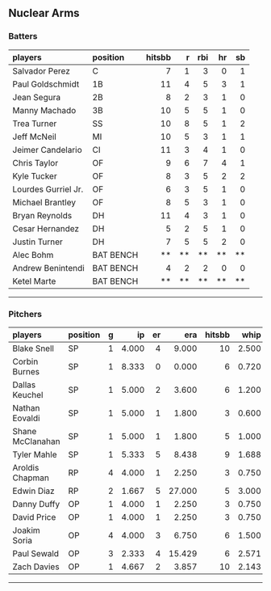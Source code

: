 ## Nuclear Arms

### Batters

 
|players             |position  | hitsbb|  r| rbi| hr| sb| 
|:-------------------|:---------|------:|--:|---:|--:|--:| 
|Salvador Perez      |C         |      7|  1|   3|  0|  1| 
|Paul Goldschmidt    |1B        |     11|  4|   5|  3|  1| 
|Jean Segura         |2B        |      8|  2|   3|  1|  0| 
|Manny Machado       |3B        |     10|  5|   5|  1|  0| 
|Trea Turner         |SS        |     10|  8|   5|  1|  2| 
|Jeff McNeil         |MI        |     10|  5|   3|  1|  1| 
|Jeimer Candelario   |CI        |     11|  3|   4|  1|  0| 
|Chris Taylor        |OF        |      9|  6|   7|  4|  1| 
|Kyle Tucker         |OF        |      8|  3|   5|  2|  2| 
|Lourdes Gurriel Jr. |OF        |      6|  3|   5|  1|  0| 
|Michael Brantley    |OF        |      8|  5|   3|  1|  0| 
|Bryan Reynolds      |DH        |     11|  4|   3|  1|  0| 
|Cesar Hernandez     |DH        |      5|  2|   5|  1|  0| 
|Justin Turner       |DH        |      7|  5|   5|  2|  0| 
|Alec Bohm           |BAT BENCH |     **| **|  **| **| **| 
|Andrew Benintendi   |BAT BENCH |      4|  2|   2|  0|  0| 
|Ketel Marte         |BAT BENCH |     **| **|  **| **| **| 


* * *

### Pitchers

 
|players          |position |  g|    ip| er|    era| hitsbb|  whip| so|  w| sv| 
|:----------------|:--------|--:|-----:|--:|------:|------:|-----:|--:|--:|--:| 
|Blake Snell      |SP       |  1| 4.000|  4|  9.000|     10| 2.500|  3|  0|  0| 
|Corbin Burnes    |SP       |  1| 8.333|  0|  0.000|      6| 0.720| 12|  1|  0| 
|Dallas Keuchel   |SP       |  1| 5.000|  2|  3.600|      6| 1.200|  6|  0|  0| 
|Nathan Eovaldi   |SP       |  1| 5.000|  1|  1.800|      3| 0.600|  7|  0|  0| 
|Shane McClanahan |SP       |  1| 5.000|  1|  1.800|      5| 1.000|  7|  1|  0| 
|Tyler Mahle      |SP       |  1| 5.333|  5|  8.438|      9| 1.688|  8|  0|  0| 
|Aroldis Chapman  |RP       |  4| 4.000|  1|  2.250|      3| 0.750|  6|  0|  1| 
|Edwin Diaz       |RP       |  2| 1.667|  5| 27.000|      5| 3.000|  4|  0|  0| 
|Danny Duffy      |OP       |  1| 4.000|  1|  2.250|      3| 0.750|  3|  0|  0| 
|David Price      |OP       |  1| 4.000|  1|  2.250|      3| 0.750|  4|  0|  0| 
|Joakim Soria     |OP       |  4| 4.000|  3|  6.750|      6| 1.500|  6|  0|  3| 
|Paul Sewald      |OP       |  3| 2.333|  4| 15.429|      6| 2.571|  4|  0|  1| 
|Zach Davies      |OP       |  1| 4.667|  2|  3.857|     10| 2.143|  3|  0|  0| 


* * *


